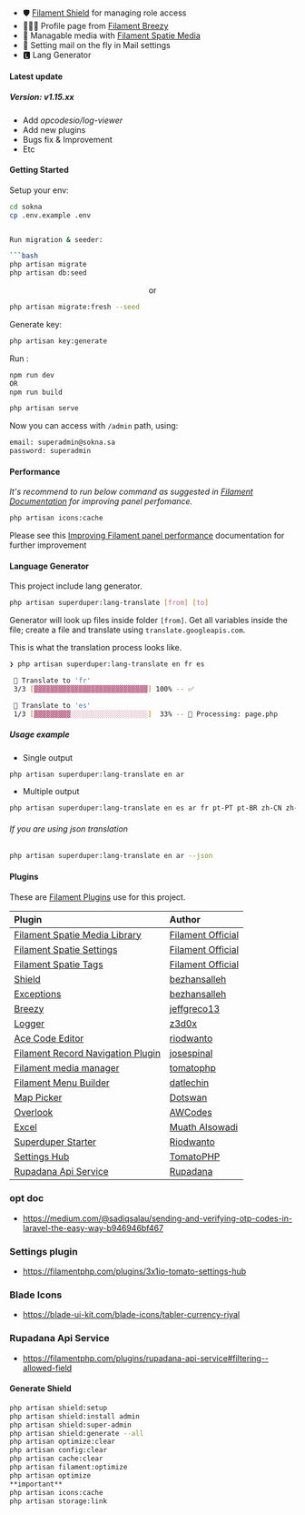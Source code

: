 
- 🛡 [Filament Shield](#plugins-used) for managing role access
- 👨🏻‍🦱 Profile page from [Filament Breezy](#plugins-used)
- 🌌 Managable media with [Filament Spatie Media](#plugins-used)
- 💌 Setting mail on the fly in Mail settings
- 🅻 Lang Generator

#### Latest update

##### Version: v1.15.xx

- Add *opcodesio/log-viewer*
- Add new plugins
- Bugs fix & Improvement
- Etc

#### Getting Started

Setup your env:

```bash
cd sokna
cp .env.example .env


Run migration & seeder:

```bash
php artisan migrate
php artisan db:seed
```

<p align="center">or</p>

```bash
php artisan migrate:fresh --seed
```

Generate key:

```bash
php artisan key:generate
```

Run :

```bash
npm run dev
OR
npm run build
```

```bash
php artisan serve
```

Now you can access with `/admin` path, using:

```bash
email: superadmin@sokna.sa
password: superadmin
```

#### Performance

*It's recommend to run below command as suggested in [Filament Documentation](https://filamentphp.com/docs/3.x/panels/installation#improving-filament-panel-performance) for improving panel perfomance.*

```bash
php artisan icons:cache
```

Please see this [Improving Filament panel performance](https://filamentphp.com/docs/3.x/panels/installation#improving-filament-panel-performance) documentation for further improvement

#### Language Generator

This project include lang generator.

```bash
php artisan superduper:lang-translate [from] [to]
```

Generator will look up files inside folder `[from]`. Get all variables inside the file; create a file and translate using `translate.googleapis.com`.

This is what the translation process looks like.

```bash
❯ php artisan superduper:lang-translate en fr es

 🔔 Translate to 'fr'
 3/3 [▓▓▓▓▓▓▓▓▓▓▓▓▓▓▓▓▓▓▓▓▓▓▓▓▓▓▓▓] 100% -- ✅

 🔔 Translate to 'es'
 1/3 [▓▓▓▓▓▓▓▓▓░░░░░░░░░░░░░░░░░░░]  33% -- 🔄 Processing: page.php
```

##### Usage example

- Single output

```bash
php artisan superduper:lang-translate en ar
```

- Multiple output

```bash
php artisan superduper:lang-translate en es ar fr pt-PT pt-BR zh-CN zh-TW
```

###### If you are using json translation

```bash
php artisan superduper:lang-translate en ar --json
```


#### Plugins

These are [Filament Plugins](https://filamentphp.com/plugins) use for this project.

| **Plugin**                                                                                          | **Author**                                          |
| :-------------------------------------------------------------------------------------------------- | :-------------------------------------------------- |
| [Filament Spatie Media Library](https://github.com/filamentphp/spatie-laravel-media-library-plugin) | [Filament Official](https://github.com/filamentphp)   |
| [Filament Spatie Settings](https://github.com/filamentphp/spatie-laravel-settings-plugin)           | [Filament Official](https://github.com/filamentphp)   |
| [Filament Spatie Tags](https://github.com/filamentphp/spatie-laravel-tags-plugin)                   | [Filament Official](https://github.com/filamentphp)   |
| [Shield](https://github.com/bezhanSalleh/filament-shield)                                           | [bezhansalleh](https://github.com/bezhansalleh)     |
| [Exceptions](https://github.com/bezhansalleh/filament-exceptions)                                   | [bezhansalleh](https://github.com/bezhansalleh)     |
| [Breezy](https://github.com/jeffgreco13/filament-breezy)                                            | [jeffgreco13](https://github.com/jeffgreco13)       |
| [Logger](https://github.com/z3d0x/filament-logger)                                                  | [z3d0x](https://github.com/z3d0x)                   |
| [Ace Code Editor](https://github.com/riodwanto/filament-ace-editor)                                 | [riodwanto](https://github.com/riodwanto)           |
| [Filament Record Navigation Plugin](https://github.com/josespinal/filament-record-navigation)       | [josespinal](https://github.com/josespinal)         |
| [Filament media manager](https://github.com/tomatophp/filament-media-manager)                       | [tomatophp](https://github.com/tomatophp)           |
| [Filament Menu Builder](https://github.com/datlechin/filament-menu-builder)                         | [datlechin](https://github.com/datlechin)           |
| [Map Picker](https://github.com/dotswan/filament-map-picker)                                             | [Dotswan](https://github.com/dotswan)               |
| [Overlook](https://github.com/awcodes/filament-overlook)                                             | [AWCodes](https://github.com/awcodes)               |
| [Excel](https://github.com/muath-alsowadi/filament-excel)                                             | [Muath Alsowadi](https://github.com/muath-alsowadi)               |
| [Superduper Starter](https://github.com/riodwanto/superduper-filament-starter-kit)                                             | [Riodwanto](https://github.com/riodwanto)               |
| [Settings Hub](https://github.com/tomatophp/filament-settings-hub)                                             | [TomatoPHP](https://github.com/tomatophp)               |
| [Rupadana Api Service](https://github.com/rupadana/filament-api-service)                                             | [Rupadana](https://github.com/rupadana)               |


### opt doc
- https://medium.com/@sadiqsalau/sending-and-verifying-otp-codes-in-laravel-the-easy-way-b946946bf467

### Settings plugin
- https://filamentphp.com/plugins/3x1io-tomato-settings-hub

### Blade Icons
- https://blade-ui-kit.com/blade-icons/tabler-currency-riyal

### Rupadana Api Service
- https://filamentphp.com/plugins/rupadana-api-service#filtering--allowed-field

#### Generate Shield

```bash
php artisan shield:setup
php artisan shield:install admin
php artisan shield:super-admin
php artisan shield:generate --all
php artisan optimize:clear
php artisan config:clear
php artisan cache:clear
php artisan filament:optimize
php artisan optimize
**important**
php artisan icons:cache
php artisan storage:link
```
